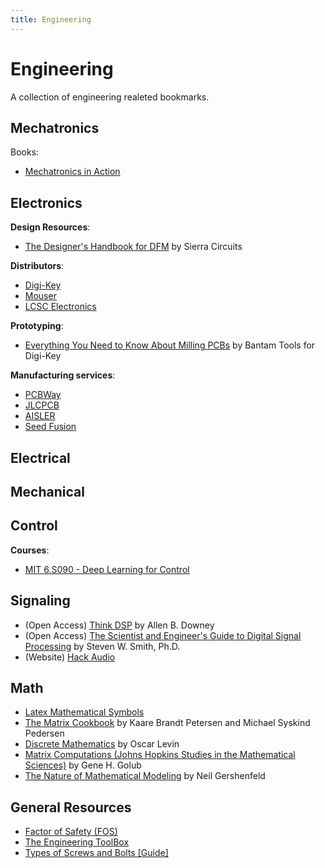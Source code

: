 ```yaml
---
title: Engineering
---
```


# Engineering

A collection of engineering realeted bookmarks.

## Mechatronics

Books:
- [Mechatronics in Action](https://link.springer.com/chapter/10.1007/978-1-84996-080-9_4)

## Electronics

**Design Resources**:
- [The Designer's Handbook for DFM](https://pages.protoexpress.com/dfm-handbook.html) by Sierra Circuits

**Distributors**:
- [Digi-Key](https://www.digikey.de/)
- [Mouser](https://www.mouser.de/)
- [LCSC Electronics](https://www.lcsc.com/)

**Prototyping**:
- [Everything You Need to Know About Milling PCBs](https://www.digikey.de/en/maker/projects/everything-you-need-to-know-about-milling-pcbs/9b7575e4ee6e4109aa32c3ccd4d5605b) by Bantam Tools for Digi-Key

**Manufacturing services**:
- [PCBWay](https://www.pcbway.com/)
- [JLCPCB](https://jlcpcb.com/)
- [AISLER](https://aisler.net/)
- [Seed Fusion](https://www.seeedstudio.com/fusion.html)

## Electrical

## Mechanical

## Control

**Courses**:
- [MIT 6.S090 - Deep Learning for Control](https://pulkitag.github.io/rlbootcamp-iap/schedule.html)

## Signaling

- (Open Access) [Think DSP](https://greenteapress.com/wp/think-dsp/) by Allen B. Downey
- (Open Access) [The Scientist and Engineer's Guide to Digital Signal Processing](http://www.dspguide.com/pdfbook.htm) by Steven W. Smith, Ph.D.
- (Website) [Hack Audio](https://www.hackaudio.com/)

## Math

- [Latex Mathematical Symbols](https://www.caam.rice.edu/~heinken/latex/symbols.pdf)
- [The Matrix Cookbook](https://math.uwaterloo.ca/~hwolkowi/matrixcookbook.pdf) by Kaare Brandt Petersen and Michael Syskind Pedersen
- [Discrete Mathematics](https://discrete.openmathbooks.org/dmoi3.html) by Oscar Levin
- [Matrix Computations (Johns Hopkins Studies in the Mathematical Sciences)](https://www.amazon.de/-/en/Gene-H-Golub/dp/1421407949) by Gene H. Golub
- [The Nature of Mathematical Modeling](https://fab.cba.mit.edu/classes/864.20/index.html) by Neil Gershenfeld

## General Resources

- [Factor of Safety (FOS)](https://www.engineeringtoolbox.com/factors-safety-fos-d_1624.html)
- [The Engineering ToolBox](https://www.engineeringtoolbox.com/)
- [Types of Screws and Bolts [Guide]](https://www.dailyinfographic.com/types-of-screws-and-bolts-guide)

